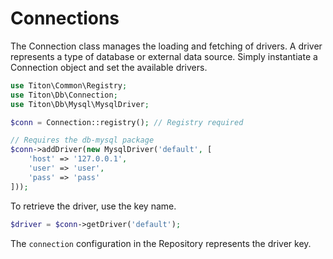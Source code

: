 # Connections #

The Connection class manages the loading and fetching of drivers. A driver represents a type of database or external data source.
Simply instantiate a Connection object and set the available drivers.

```php
use Titon\Common\Registry;
use Titon\Db\Connection;
use Titon\Db\Mysql\MysqlDriver;

$conn = Connection::registry(); // Registry required

// Requires the db-mysql package
$conn->addDriver(new MysqlDriver('default', [
    'host' => '127.0.0.1',
    'user' => 'user',
    'pass' => 'pass'
]));
```

To retrieve the driver, use the key name.

```php
$driver = $conn->getDriver('default');
```

The `connection` configuration in the Repository represents the driver key.